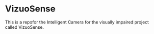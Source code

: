 # VizuoSense
This is a repofor the Intelligent Camera for the visually impaired project called VizuoSense.
